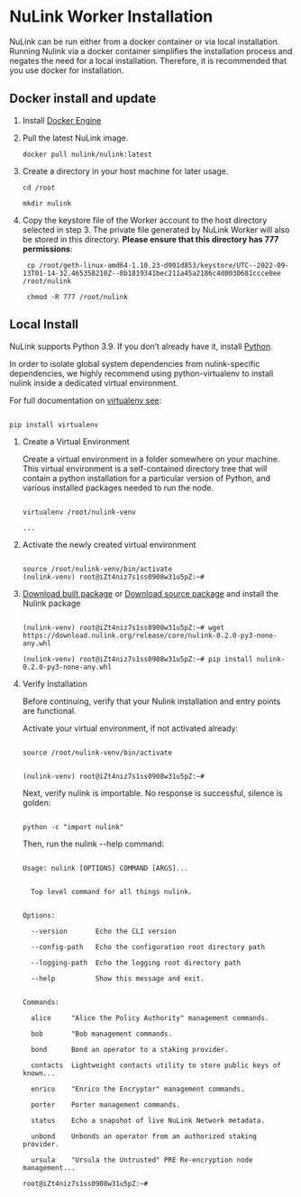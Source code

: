 # NuLink Worker Installation

NuLink can be run either from a docker container or via local installation. Running Nulink via a docker container simplifies the installation process and negates the need for a local installation. Therefore, it is recommended that you use docker for installation.


## Docker install and update

1. Install [Docker Engine](https://docs.docker.com/engine/install/ubuntu/#install-using-the-repository)
2. Pull the latest NuLink image.
    ```shell
    docker pull nulink/nulink:latest
    ```

3. Create a directory in your host machine for later usage.
    ```shell
    cd /root
    
    mkdir nulink
    ```

4. Copy the keystore file of the Worker account to the host directory selected in step 3. The private file generated by NuLink Worker will also be stored in this directory. **Please ensure that this directory has 777 permissions**:
   ```shell
    cp /root/geth-linux-amd64-1.10.23-d901d853/keystore/UTC--2022-09-13T01-14-32.465358210Z--8b1819341bec211a45a2186c4d0030681ccce0ee /root/nulink

    chmod -R 777 /root/nulink
   ```


## Local Install


NuLink supports Python 3.9. If you don’t already have it, install [Python](https://www.python.org/downloads/).


In order to isolate global system dependencies from nulink-specific dependencies, we highly recommend using python-virtualenv to install nulink inside a dedicated virtual environment.


For full documentation on [virtualenv see](https://virtualenv.pypa.io/en/latest/):


```shell

pip install virtualenv

```


1. Create a Virtual Environment

    Create a virtual environment in a folder somewhere on your machine. This virtual environment is a self-contained directory tree that will contain a python installation for a particular version of Python, and various installed packages needed to run the node.

    ```shell
    
    virtualenv /root/nulink-venv
    
    ...
    
    ```

2. Activate the newly created virtual environment

    ```shell
    
    source /root/nulink-venv/bin/activate
    (nulink-venv) root@iZt4niz7s1ss0908w31u5pZ:~# 
    
    ```

3. [Download built package](https://download.nulink.org/release/core/nulink-0.5.0-py3-none-any.whl) or [Download source package](https://download.nulink.org/release/core/nulink-0.5.0.tar.gz) and install the Nulink package

    ```shell
    
    (nulink-venv) root@iZt4niz7s1ss0908w31u5pZ:~# wget https://download.nulink.org/release/core/nulink-0.2.0-py3-none-any.whl
      
    (nulink-venv) root@iZt4niz7s1ss0908w31u5pZ:~# pip install nulink-0.2.0-py3-none-any.whl
    
    ```


4. Verify Installation

    Before continuing, verify that your Nulink installation and entry points are functional.

    Activate your virtual environment, if not activated already:

    ```shell
    
    source /root/nulink-venv/bin/activate
    
    
    (nulink-venv) root@iZt4niz7s1ss0908w31u5pZ:~# 
    
    ```

    Next, verify nulink is importable. No response is successful, silence is golden:

    ```shell
    
    python -c "import nulink"
    
    ```

    Then, run the nulink --help command:

    ```shell
    
    Usage: nulink [OPTIONS] COMMAND [ARGS]...
    
    
      Top level command for all things nulink.
    
    
    Options:
    
      --version       Echo the CLI version
    
      --config-path   Echo the configuration root directory path
    
      --logging-path  Echo the logging root directory path
    
      --help          Show this message and exit.
    
    
    Commands:
    
      alice     "Alice the Policy Authority" management commands.
    
      bob       "Bob management commands.
    
      bond      Bond an operator to a staking provider.
    
      contacts  Lightweight contacts utility to store public keys of known...
    
      enrico    "Enrico the Encryptor" management commands.
    
      porter    Porter management commands.
    
      status    Echo a snapshot of live NuLink Network metadata.
    
      unbond    Unbonds an operator from an authorized staking provider.
    
      ursula    "Ursula the Untrusted" PRE Re-encryption node management...
    
    root@iZt4niz7s1ss0908w31u5pZ:~# 
    
    ```


